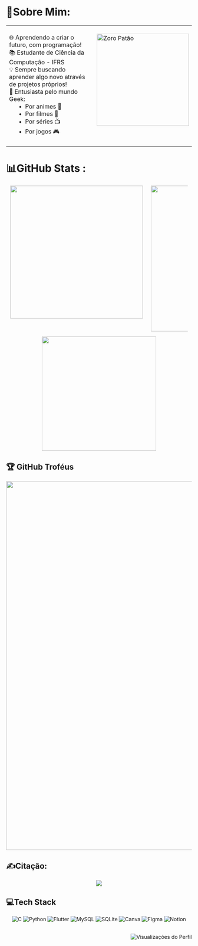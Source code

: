 # 💫Sobre Mim:
<table>
  <tr>
    <td valign="top" width="100%">
      <br>
      🌐 Aprendendo a criar o futuro, com programação!<br>
      📚 Estudante de Ciência da Computação - IFRS<br>
      💡 Sempre buscando aprender algo novo através de projetos próprios!<br>
      🎯 Entusiasta pelo mundo Geek:<br>
        &nbsp;&nbsp;&nbsp;&nbsp;&nbsp;&nbsp;• &nbsp;Por animes 🍙<br>
        &nbsp;&nbsp;&nbsp;&nbsp;&nbsp;&nbsp;• &nbsp;Por filmes 🍿<br>
        &nbsp;&nbsp;&nbsp;&nbsp;&nbsp;&nbsp;• &nbsp;Por séries 📺<br>
        &nbsp;&nbsp;&nbsp;&nbsp;&nbsp;&nbsp;• &nbsp;Por jogos 🎮<br>
      <br>
    </td>
    <td valign="top" width="100%">
      &nbsp;&nbsp;&nbsp;&nbsp;&nbsp;&nbsp;&nbsp;&nbsp;&nbsp;&nbsp;&nbsp;&nbsp;&nbsp;&nbsp;&nbsp;&nbsp;&nbsp;&nbsp;&nbsp;&nbsp;&nbsp;&nbsp;&nbsp;&nbsp;&nbsp;&nbsp;&nbsp;&nbsp;&nbsp;&nbsp;&nbsp;&nbsp;&nbsp;&nbsp;&nbsp;&nbsp;&nbsp;&nbsp;&nbsp;&nbsp;&nbsp;&nbsp;&nbsp;&nbsp;&nbsp;&nbsp; <!-- Adiciona espaço para a imagem ficar mais distante -->
      <img src="https://media2.giphy.com/media/v1.Y2lkPTc5MGI3NjExenQwaTlxbXdpY2hqYmo3cmJ3emx0bmgzM2R6MnB3NHc1NWhrOWN5dyZlcD12MV9pbnRlcm5hbF9naWZfYnlfaWQmY3Q9cw/cVrccUf0NC1TQlLiZf/giphy.webp" width="250px" alt="Zoro Patão">
    </td>
  </tr>
</table>

# 📊GitHub Stats :
<div style="display: flex; justify-content: space-around;" align="center">
  <img src="https://github-readme-stats.vercel.app/api?username=JP-Out&theme=merko&hide_border=true&include_all_commits=true&count_private=false" width="360"/>
  <img src="https://github-readme-streak-stats.herokuapp.com/?user=JP-Out&theme=merko&hide_border=true" style="max-width: 100; width: 395px;" />
</div>

<p align="center">
  <img src="https://github-readme-stats.vercel.app/api/top-langs/?username=JP-Out&theme=merko&hide_border=true&include_all_commits=true&count_private=false&layout=compact" width="310"/>
</p>

## 🏆 GitHub Troféus
<div align="center">
  <img src="https://github-trophies.vercel.app/?username=JP-Out&theme=gruvbox&no-frame=true&no-bg=false&margin-w=4" width="1000"/>
</div>

## ✍️Citação:
<div align="center">
  <img src="https://quotes-github-readme.vercel.app/api?type=horizontal&theme=gruvbox&quote=A%20mais%20incr%C3%ADvel%20arte%20de%20programar%20%C3%A9%20a%20capacidade%20ilimitada%20de%20ser%20ilimitada.&author=%22JP-Out%22&border=true">
</div>

<!-- Para citações aleatórias conteúdo abaixo -->
<!-- 
## ✍️Citação aleatória de um Dev:
[![Readme Quotes](https://camo.githubusercontent.com/480ae75819a39794b4844e8fc57dfabf17b4cbbecd88160856355eed2a8d93ea/68747470733a2f2f71756f7465732d6769746875622d726561646d652e76657263656c2e6170702f6170693f747970653d686f72697a6f6e74616c267468656d653d67727576626f78)](https://github.com/piyushsuthar/github-readme-quotes) 
-->

## 💻Tech Stack
<div align="center">
  <img src="https://img.shields.io/badge/c-%2300599C.svg?style=for-the-badge&logo=c&logoColor=white" alt="C">
  <img src="https://img.shields.io/badge/python-3670A0?style=for-the-badge&logo=python&logoColor=ffdd54" alt="Python">
  <img src="https://img.shields.io/badge/Flutter-%2302569B.svg?style=for-the-badge&logo=Flutter&logoColor=white" alt="Flutter">
  <img src="https://img.shields.io/badge/mysql-%2300f.svg?style=for-the-badge&logo=mysql&logoColor=white" alt="MySQL">
  <img src="https://img.shields.io/badge/sqlite-%2307405e.svg?style=for-the-badge&logo=sqlite&logoColor=white" alt="SQLite">
  <img src="https://img.shields.io/badge/Canva-%2300C4CC.svg?style=for-the-badge&logo=Canva&logoColor=white" alt="Canva">
  <img src="https://img.shields.io/badge/figma-%23F24E1E.svg?style=for-the-badge&logo=figma&logoColor=white" alt="Figma">
  <img src="https://img.shields.io/badge/Notion-%23000000.svg?style=for-the-badge&logo=notion&logoColor=white" alt="Notion">
  <br></br>
</div>

<p align="right">
  <img src="https://visitcount.itsvg.in/api?id=JP-Out&label=Visualiza%C3%A7%C3%B5es%20do%20Perfil&color=11&icon=3&pretty=true" alt="Visualizações do Perfil">
</p>
